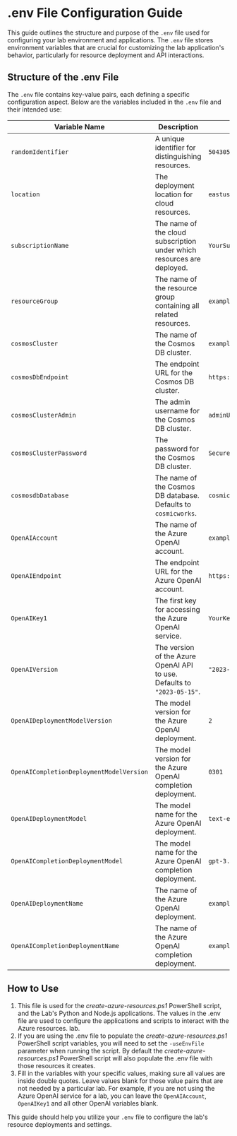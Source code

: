 # .env File Configuration Guide

This guide outlines the structure and purpose of the `.env` file used for configuring your lab environment and applications. The `.env` file stores environment variables that are crucial for customizing the lab application's behavior, particularly for resource deployment and API interactions.

## Structure of the .env File

The `.env` file contains key-value pairs, each defining a specific configuration aspect. Below are the variables included in the `.env` file and their intended use:

| Variable Name | Description | Example Value |
|---------------|-------------|---------------|
| `randomIdentifier` | A unique identifier for distinguishing resources. | `504305484` |
| `location` | The deployment location for cloud resources. | `eastus` |
| `subscriptionName` | The name of the cloud subscription under which resources are deployed. | `YourSubscriptionName` |
| `resourceGroup` | The name of the resource group containing all related resources. | `example-rg` |
| `cosmosCluster` | The name of the Cosmos DB cluster. | `example-cosmos-cluster` |
| `cosmosDbEndpoint` | The endpoint URL for the Cosmos DB cluster. | `https://example.documents.azure.com:443/` |
| `cosmosClusterAdmin` | The admin username for the Cosmos DB cluster. | `adminUser` |
| `cosmosClusterPassword` | The password for the Cosmos DB cluster. | `SecurePassword!` |
| `cosmosdbDatabase` | The name of the Cosmos DB database. Defaults to `cosmicworks`. | `cosmicworks` |
| `OpenAIAccount` | The name of the Azure OpenAI account. | `example-openai-account` |
| `OpenAIEndpoint` | The endpoint URL for the Azure OpenAI account. | `https://example.openai.azure.com/` |
| `OpenAIKey1` | The first key for accessing the Azure OpenAI service. | `YourKeyHere` |
| `OpenAIVersion` | The version of the Azure OpenAI API to use. Defaults to `"2023-05-15"`. | `"2023-05-15"` |
| `OpenAIDeploymentModelVersion` | The model version for the Azure OpenAI deployment. | `2` |
| `OpenAICompletionDeploymentModelVersion` | The model version for the Azure OpenAI completion deployment. | `0301` |
| `OpenAIDeploymentModel` | The model name for the Azure OpenAI deployment. | `text-embedding-ada-002` |
| `OpenAICompletionDeploymentModel` | The model name for the Azure OpenAI completion deployment. | `gpt-3.5-turbo` |
| `OpenAIDeploymentName` | The name of the Azure OpenAI deployment. | `example-deployment` |
| `OpenAICompletionDeploymentName` | The name of the Azure OpenAI completion deployment. | `example-completion-deployment` |

## How to Use

1. This file is used for the *create-azure-resources.ps1* PowerShell script, and the Lab's Python and Node.js applications. The values in the .env file are used to configure the applications and scripts to interact with the Azure resources.
lab.
1. If you are using the .env file to populate the *create-azure-resources.ps1* PowerShell script variables, you will need to set the `-useEnvFile` parameter when running the script. By default the *create-azure-resources.ps1* PowerShell script will also populate the .env file with those resources it creates.
1. Fill in the variables with your specific values, making sure all values are inside double quotes.  Leave values blank for those value pairs that are not needed by a particular lab. For example, if you are not using the Azure OpenAI service for a lab, you can leave the `OpenAIAccount`, `OpenAIKey1` and all other OpenAI variables blank.

This guide should help you utilize your `.env` file to configure the lab's resource deployments and settings.
